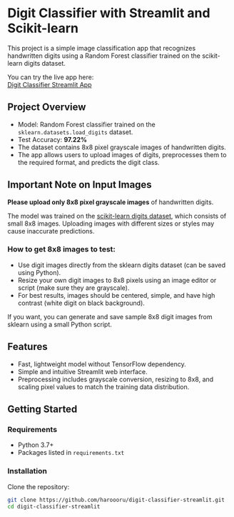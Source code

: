 # Digit Classifier with Streamlit and Scikit-learn

This project is a simple image classification app that recognizes handwritten digits using a Random Forest classifier trained on the scikit-learn digits dataset.

You can try the live app here:  
[Digit Classifier Streamlit App](https://digit-classifier-app-evuz7rad2o9dlwappadirqc.streamlit.app/)

## Project Overview

- Model: Random Forest classifier trained on the `sklearn.datasets.load_digits` dataset.
- Test Accuracy: **97.22%**
- The dataset contains 8x8 pixel grayscale images of handwritten digits.
- The app allows users to upload images of digits, preprocesses them to the required format, and predicts the digit class.

## Important Note on Input Images

**Please upload only 8x8 pixel grayscale images** of handwritten digits.

The model was trained on the [scikit-learn digits dataset](https://scikit-learn.org/stable/modules/generated/sklearn.datasets.load_digits.html), which consists of small 8x8 images. Uploading images with different sizes or styles may cause inaccurate predictions.

### How to get 8x8 images to test:

- Use digit images directly from the sklearn digits dataset (can be saved using Python).
- Resize your own digit images to 8x8 pixels using an image editor or script (make sure they are grayscale).
- For best results, images should be centered, simple, and have high contrast (white digit on black background).

If you want, you can generate and save sample 8x8 digit images from sklearn using a small Python script.

## Features

- Fast, lightweight model without TensorFlow dependency.
- Simple and intuitive Streamlit web interface.
- Preprocessing includes grayscale conversion, resizing to 8x8, and scaling pixel values to match the training data distribution.

## Getting Started

### Requirements

- Python 3.7+
- Packages listed in `requirements.txt`

### Installation

Clone the repository:

```bash
git clone https://github.com/haroooru/digit-classifier-streamlit.git
cd digit-classifier-streamlit
